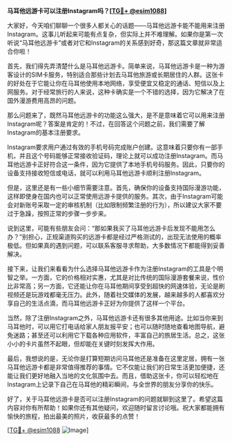 **马耳他远游卡可以注册Instagram吗？[[TG💪+ @esim1088](https://t.me/s/esim1088)]**

大家好，今天咱们聊聊一个很多人都关心的话题——马耳他远游卡能不能用来注册Instagram。这事儿听起来可能有点复杂，但实际上并不难理解。如果你是第一次听说“马耳他远游卡”或者对它和Instagram的关系感到好奇，那这篇文章就非常适合你啦！

首先，我们得先弄清楚什么是马耳他远游卡。简单来说，马耳他远游卡是一种为游客设计的SIM卡服务，特别适合那些计划去马耳他旅游或长期居住的人群。这张卡的好处在于它能让你在马耳他使用本地网络，享受便宜又稳定的通话、短信以及上网服务。对于经常旅行的人来说，这种卡确实是一个不错的选择，因为它解决了在国外漫游费用高昂的问题。

那么问题来了，既然马耳他远游卡的功能这么强大，是不是意味着它可以用来注册Instagram呢？答案是肯定的！不过，在回答这个问题之前，我们需要了解Instagram的基本注册要求。

Instagram要求用户通过有效的手机号码完成账户创建。这意味着只要你有一部手机，并且这个号码能够正常接收验证码，理论上就可以成功注册Instagram。而马耳他远游卡正好符合这一条件，因为它提供了本地手机号码服务。因此，只要你的设备支持接收短信或电话，就可以利用马耳他远游卡顺利注册Instagram。

但是，这里还是有一些小细节需要注意。首先，确保你的设备支持国际漫游功能，这样即使身在国内也可以正常使用远游卡提供的服务。其次，由于Instagram可能会对新账号采取一定的审核机制（比如限制频繁注册的行为），所以建议大家不要过于急躁，按照正常的步骤一步步来。

说到这里，可能有些朋友会问：“那如果我买了马耳他远游卡后发现不能用怎么办？”别担心，正规渠道购买的远游卡都是经过严格测试的，出现无法使用的概率极低。但如果真的遇到问题，可以联系客服寻求帮助，大多数情况下都能得到妥善解决。

接下来，让我们来看看为什么选择马耳他远游卡作为注册Instagram的工具是个明智之举。一方面，它的价格相对实惠，尤其是对比传统的国际漫游套餐来说，性价比非常高；另一方面，它还能让你在马耳他期间享受到超快的网速体验，无论是刷视频还是玩游戏都毫无压力。此外，随着社交媒体的发展，越来越多的人都喜欢分享自己的生活点滴，而马耳他远游卡正好为你提供了这样一个平台。

当然，除了注册Instagram之外，马耳他远游卡还有很多其他用途。比如当你来到马耳他时，可以用它打电话给家人朋友报平安；也可以随时随地查看地图导航，避免迷路；甚至还可以利用它下载各种应用软件，丰富自己的旅居生活。总之，这张小小的卡片虽然不起眼，但却能在关键时刻发挥大作用。

最后，我想说的是，无论你是打算短期访问马耳他还是准备在这里定居，拥有一张马耳他远游卡都是非常值得推荐的事情。它不仅能让我们的日常生活更加便捷，还能让我们更好地融入当地的文化氛围中去。而且，借助这张卡，你可以轻松地在Instagram上记录下自己在马耳他的精彩瞬间，与全世界的朋友分享你的快乐。

好了，关于马耳他远游卡是否可以注册Instagram的问题就聊到这里了。希望这篇内容对你有所帮助！如果你还有其他疑问，欢迎随时留言讨论哦。祝大家都能拥有愉快的旅程，拍出最美的照片，收获最多的点赞！

[[TG💪+ @esim1088](https://t.me/s/esim1088) ![Image](https://i.postimg.cc/4NQfJmqS/Snipaste-2025-05-13-00-14-12.png)]